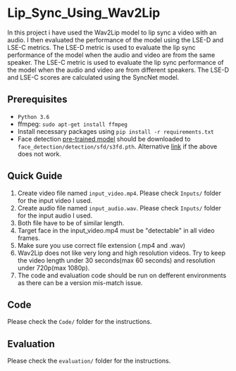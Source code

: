 # Lip_Sync_Using_Wav2Lip
 
In this project i have used the Wav2Lip model to lip sync a video with an audio. 
I then evaluated the performance of the model using the LSE-D and LSE-C metrics. The LSE-D metric is used to evaluate the lip sync performance of the model when the audio and video are from the same speaker. The LSE-C metric is used to evaluate the lip sync performance of the model when the audio and video are from different speakers. The LSE-D and LSE-C scores are calculated using the SyncNet model.

Prerequisites
-------------
- `Python 3.6` 
- ffmpeg: `sudo apt-get install ffmpeg`
- Install necessary packages using `pip install -r requirements.txt`
- Face detection [pre-trained model](https://www.adrianbulat.com/downloads/python-fan/s3fd-619a316812.pth) should be downloaded to `face_detection/detection/sfd/s3fd.pth`. Alternative [link](https://iiitaphyd-my.sharepoint.com/:u:/g/personal/prajwal_k_research_iiit_ac_in/EZsy6qWuivtDnANIG73iHjIBjMSoojcIV0NULXV-yiuiIg?e=qTasa8) if the above does not work.

## Quick Guide
1. Create video file named `input_video.mp4`. Please check `Inputs/` folder for the input video I used.
2. Create audio file named `input_audio.wav`. Please check `Inputs/` folder for the input audio I used.
3. Both file have to be of similar length.
4. Target face in the input_video.mp4 must be "detectable" in all video frames.
5. Make sure you use correct file extension (.mp4 and .wav)
6. Wav2Lip does not like very long and high resolution videos. Try to keep the video length under 30 seconds(max 60 seconds) and resolution under 720p(max 1080p).
7. The code and evaluation code should be run on defferent environments as there can be a version mis-match issue.

Code
----------
Please check the `Code/` folder for the instructions.


Evaluation
----------
Please check the `evaluation/` folder for the instructions.
